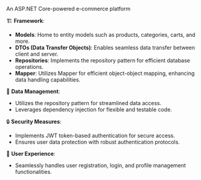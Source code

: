 An ASP.NET Core-powered e-commerce platform

🏗 **Framework**:
- **Models**: Home to entity models such as products, categories, carts, and more.
- **DTOs (Data Transfer Objects)**: Enables seamless data transfer between client and server.
- **Repositories**: Implements the repository pattern for efficient database operations.
- **Mapper**: Utilizes Mapper for efficient object-object mapping, enhancing data handling capabilities.

🔄 **Data Management**:
- Utilizes the repository pattern for streamlined data access.
- Leverages dependency injection for flexible and testable code.

🔒 **Security Measures**:
- Implements JWT token-based authentication for secure access.
- Ensures user data protection with robust authentication protocols.

👤 **User Experience**:
- Seamlessly handles user registration, login, and profile management functionalities.

